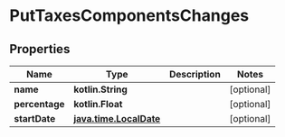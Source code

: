 
# PutTaxesComponentsChanges

## Properties
| Name | Type | Description | Notes |
| ------------ | ------------- | ------------- | ------------- |
| **name** | **kotlin.String** |  |  [optional] |
| **percentage** | **kotlin.Float** |  |  [optional] |
| **startDate** | [**java.time.LocalDate**](java.time.LocalDate.md) |  |  [optional] |



